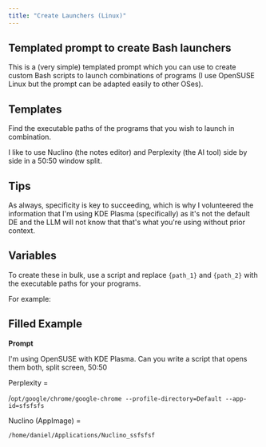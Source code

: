 ```yaml
---
title: "Create Launchers (Linux)"
---
```


## Templated prompt to create Bash launchers

This is a (very simple) templated prompt which you can use to create custom Bash scripts to launch combinations of programs (I use OpenSUSE Linux but the prompt can be adapted easily to other OSes).

## Templates

Find the executable paths of the programs that you wish to launch in combination. 

I like to use Nuclino (the notes editor) and Perplexity (the AI tool) side by side in a 50:50 window split.

## Tips

As always, specificity is key to succeeding, which is why I volunteered the information that I'm using KDE Plasma (specifically) as it's not the default DE and the LLM will not know that that's what you're using without prior context.

## Variables

To create these in bulk, use a script and replace `{path_1}` and `{path_2}` with the executable paths for your programs.

For example:

## Filled Example

**Prompt**

I'm using OpenSUSE with KDE Plasma. Can you write a script that opens them both, split screen, 50:50

Perplexity = 

/`opt/google/chrome/google-chrome --profile-directory=Default --app-id=sfsfsfs`

Nuclino (AppImage) =

`/home/daniel/Applications/Nuclino_ssfsfsf`